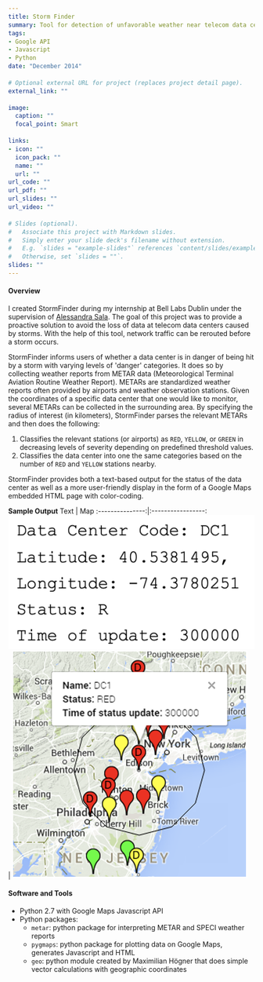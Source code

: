 ```yaml
---
title: Storm Finder
summary: Tool for detection of unfavorable weather near telecom data centers
tags:
- Google API
- Javascript
- Python
date: "December 2014"

# Optional external URL for project (replaces project detail page).
external_link: ""

image:
  caption: ""
  focal_point: Smart

links:
- icon: ""
  icon_pack: ""
  name: ""
  url: ""
url_code: ""
url_pdf: ""
url_slides: ""
url_video: ""

# Slides (optional).
#   Associate this project with Markdown slides.
#   Simply enter your slide deck's filename without extension.
#   E.g. `slides = "example-slides"` references `content/slides/example-slides.md`.
#   Otherwise, set `slides = ""`.
slides: ""
---
```


#### Overview
I created StormFinder during my internship at Bell Labs Dublin under the supervision of [Alessandra Sala](https://scholar.google.com/citations?user=_s17ezAAAAAJ&hl=en). The goal of this project was to provide a proactive solution to avoid the loss of data at telecom data centers caused by storms. With the help of this tool, network traffic can be rerouted before a storm occurs. 

StormFinder informs users of whether a data center is in danger of being hit by a storm with varying levels of 'danger' categories. It does so by collecting weather reports from METAR data (Meteorological Terminal Aviation Routine Weather Report). METARs are standardized weather reports often provided by airports and weather observation stations. Given the coordinates of a specific data center that one would like to monitor, several METARs can be collected in the surrounding area. By specifying the radius of interest (in kilometers), StormFinder parses the relevant METARs and then does the following:
1. Classifies the relevant stations (or airports) as `RED`, `YELLOW`, or `GREEN` in decreasing levels of severity depending on predefined threshold values.
2. Classifies the data center into one the same categories based on the number of `RED` and `YELLOW` stations nearby. 

StormFinder provides both a text-based output for the status of the data center as well as a more user-friendly display in the form of a Google Maps embedded HTML page with color-coding.

**Sample Output**
Text             |  Map
:---------------:|:-----------------:
![](txt_out.png) |  ![](map_out.png)
<!-- <div class="output_images">
    <div class="column">
        <img src="txt_out.png" alt="text" style="width:50%"/>
    </div>
    <div class="column">
        <img src="map_out.png" alt="map" style="width:50%" />
    </div>
</div> -->




#### Software and Tools 
* Python 2.7 with Google Maps Javascript API
* Python packages: 
    * `metar`: python package for interpreting METAR and SPECI weather reports
    * `pygmaps`: python package for plotting data on Google Maps, generates Javascript and HTML
    * `geo`: python module created by Maximilian Högner that does simple vector calculations with geographic coordinates

